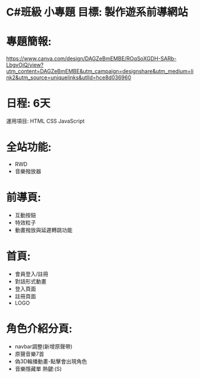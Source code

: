 # C#班級 小專題 目標: 製作遊系前導網站

# 專題簡報:
https://www.canva.com/design/DAGZeBmEMBE/ROqSoXGDH-SARb-LbgvOjQ/view?utm_content=DAGZeBmEMBE&utm_campaign=designshare&utm_medium=link2&utm_source=uniquelinks&utlId=hce8d036960



# 日程: 6天
運用項目:
HTML
CSS
JavaScript



# 全站功能:
- RWD 
- 音樂撥放器


# 前導頁:
- 互動按鈕
- 特效粒子
- 動畫撥放與延遲轉跳功能


# 首頁:
- 會員登入/註冊
- 對話形式動畫
- 登入頁面
- 註冊頁面
- LOGO


# 角色介紹分頁:
- navbar調整(新增原聲帶)
- 原聲音樂7首
- 偽3D輪播動畫-點擊會出現角色
- 音樂隱藏單  熱鍵:(S)

